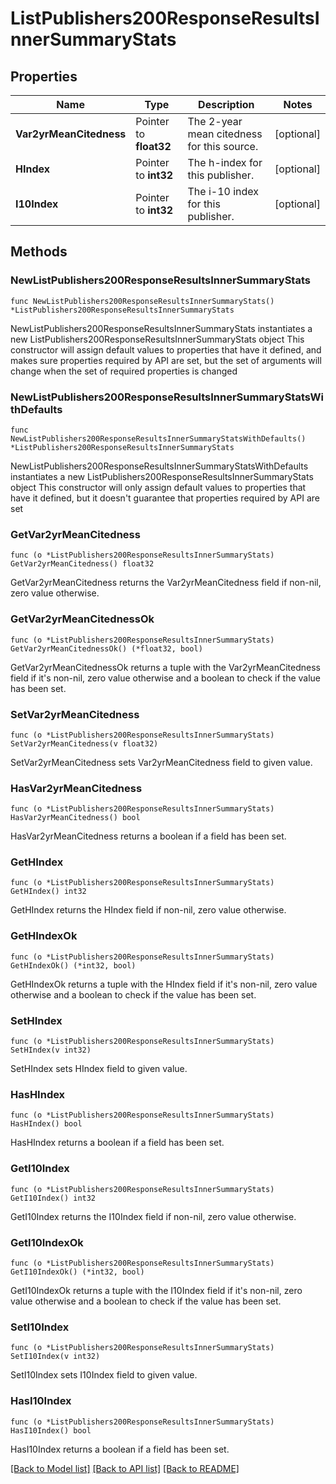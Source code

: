 # ListPublishers200ResponseResultsInnerSummaryStats

## Properties

Name | Type | Description | Notes
------------ | ------------- | ------------- | -------------
**Var2yrMeanCitedness** | Pointer to **float32** | The 2-year mean citedness for this source. | [optional] 
**HIndex** | Pointer to **int32** | The h-index for this publisher. | [optional] 
**I10Index** | Pointer to **int32** | The i-10 index for this publisher. | [optional] 

## Methods

### NewListPublishers200ResponseResultsInnerSummaryStats

`func NewListPublishers200ResponseResultsInnerSummaryStats() *ListPublishers200ResponseResultsInnerSummaryStats`

NewListPublishers200ResponseResultsInnerSummaryStats instantiates a new ListPublishers200ResponseResultsInnerSummaryStats object
This constructor will assign default values to properties that have it defined,
and makes sure properties required by API are set, but the set of arguments
will change when the set of required properties is changed

### NewListPublishers200ResponseResultsInnerSummaryStatsWithDefaults

`func NewListPublishers200ResponseResultsInnerSummaryStatsWithDefaults() *ListPublishers200ResponseResultsInnerSummaryStats`

NewListPublishers200ResponseResultsInnerSummaryStatsWithDefaults instantiates a new ListPublishers200ResponseResultsInnerSummaryStats object
This constructor will only assign default values to properties that have it defined,
but it doesn't guarantee that properties required by API are set

### GetVar2yrMeanCitedness

`func (o *ListPublishers200ResponseResultsInnerSummaryStats) GetVar2yrMeanCitedness() float32`

GetVar2yrMeanCitedness returns the Var2yrMeanCitedness field if non-nil, zero value otherwise.

### GetVar2yrMeanCitednessOk

`func (o *ListPublishers200ResponseResultsInnerSummaryStats) GetVar2yrMeanCitednessOk() (*float32, bool)`

GetVar2yrMeanCitednessOk returns a tuple with the Var2yrMeanCitedness field if it's non-nil, zero value otherwise
and a boolean to check if the value has been set.

### SetVar2yrMeanCitedness

`func (o *ListPublishers200ResponseResultsInnerSummaryStats) SetVar2yrMeanCitedness(v float32)`

SetVar2yrMeanCitedness sets Var2yrMeanCitedness field to given value.

### HasVar2yrMeanCitedness

`func (o *ListPublishers200ResponseResultsInnerSummaryStats) HasVar2yrMeanCitedness() bool`

HasVar2yrMeanCitedness returns a boolean if a field has been set.

### GetHIndex

`func (o *ListPublishers200ResponseResultsInnerSummaryStats) GetHIndex() int32`

GetHIndex returns the HIndex field if non-nil, zero value otherwise.

### GetHIndexOk

`func (o *ListPublishers200ResponseResultsInnerSummaryStats) GetHIndexOk() (*int32, bool)`

GetHIndexOk returns a tuple with the HIndex field if it's non-nil, zero value otherwise
and a boolean to check if the value has been set.

### SetHIndex

`func (o *ListPublishers200ResponseResultsInnerSummaryStats) SetHIndex(v int32)`

SetHIndex sets HIndex field to given value.

### HasHIndex

`func (o *ListPublishers200ResponseResultsInnerSummaryStats) HasHIndex() bool`

HasHIndex returns a boolean if a field has been set.

### GetI10Index

`func (o *ListPublishers200ResponseResultsInnerSummaryStats) GetI10Index() int32`

GetI10Index returns the I10Index field if non-nil, zero value otherwise.

### GetI10IndexOk

`func (o *ListPublishers200ResponseResultsInnerSummaryStats) GetI10IndexOk() (*int32, bool)`

GetI10IndexOk returns a tuple with the I10Index field if it's non-nil, zero value otherwise
and a boolean to check if the value has been set.

### SetI10Index

`func (o *ListPublishers200ResponseResultsInnerSummaryStats) SetI10Index(v int32)`

SetI10Index sets I10Index field to given value.

### HasI10Index

`func (o *ListPublishers200ResponseResultsInnerSummaryStats) HasI10Index() bool`

HasI10Index returns a boolean if a field has been set.


[[Back to Model list]](../README.md#documentation-for-models) [[Back to API list]](../README.md#documentation-for-api-endpoints) [[Back to README]](../README.md)


